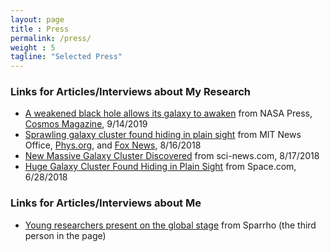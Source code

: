 ```yaml
---
layout: page
title : Press
permalink: /press/
weight : 5
tagline: "Selected Press"
---
```


### Links for Articles/Interviews about My Research
- [A weakened black hole allows its galaxy to awaken](https://www.nasa.gov/mission_pages/chandra/images/a-weakened-black-hole-allows-its-galaxy-to-awaken.html) from NASA Press, [Cosmos Magazine](https://cosmosmagazine.com/space/a-weakened-black-hole-allows-its-galaxy-to-awaken/), 9/14/2019
- [Sprawling galaxy cluster found hiding in plain sight](http://news.mit.edu/2018/sprawling-galaxy-cluster-found-hiding-plain-sight-0816) from MIT News Office, [Phys.org](https://phys.org/news/2018-08-sprawling-galaxy-cluster-plain-sight.html), and [Fox News](http://www.foxnews.com/science/2018/08/17/sprawling-galaxy-cluster-discovered-hiding-in-plain-sight.html), 8/16/2018
- [New Massive Galaxy Cluster Discovered](http://www.sci-news.com/astronomy/new-massive-galaxy-cluster-06317.html) from sci-news.com, 8/17/2018
- [Huge Galaxy Cluster Found Hiding in Plain Sight](https://www.space.com/41026-huge-galaxy-cluster-hiding-plain-sight.html) from Space.com, 6/28/2018
<!-- - [บทความพิเศษจากนักเรียนทุนรัฐบาลไทย: การค้นหากระจุกกาแล็กซีใหม่](http://ost.thaiembdc.org/th1/2018/02/%E0%B8%9A%E0%B8%97%E0%B8%84%E0%B8%A7%E0%B8%B2%E0%B8%A1%E0%B8%9E%E0%B8%B4%E0%B9%80%E0%B8%A8%E0%B8%A9%E0%B8%88%E0%B8%B2%E0%B8%81%E0%B8%99%E0%B8%B1%E0%B8%81%E0%B9%80%E0%B8%A3%E0%B8%B5%E0%B8%A2%E0%B8%99/) from Office of Science and Technology, Royal Thai Embassy, DC (in Thai), 2/16/2018 -->

### Links for Articles/Interviews about Me
- [Young researchers present on the global stage](https://medium.com/sparrho/young-researchers-present-on-the-global-stage-part-6-1a24b73e1a9d) from Sparrho (the third person in the page)
<!-- - [แชมป์ “เด็กทุนโอลิมปิกวิชาการคนเก่ง” กับชีวิตที่มหาลัยระดับโลกจาก MIT](http://web.archive.org/web/20180224092955/http://australianbigsister.com/%E0%B9%81%E0%B8%8A%E0%B8%A1%E0%B8%9B%E0%B9%8C-%E0%B9%82%E0%B8%AD%E0%B8%A5%E0%B8%B4%E0%B8%A1%E0%B8%9B%E0%B8%B4%E0%B8%84-mit/) from Big Sister Australia (in Thai) [Cache version] -->
